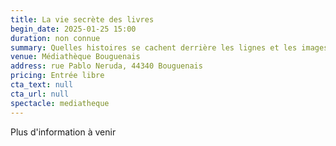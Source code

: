 ```yaml
---
title: La vie secrète des livres
begin_date: 2025-01-25 15:00
duration: non connue
summary: Quelles histoires se cachent derrière les lignes et les images des livres de la médiathèque ?
venue: Médiathèque Bouguenais
address: rue Pablo Neruda, 44340 Bouguenais
pricing: Entrée libre
cta_text: null
cta_url: null
spectacle: mediatheque
---
```


Plus d'information à venir